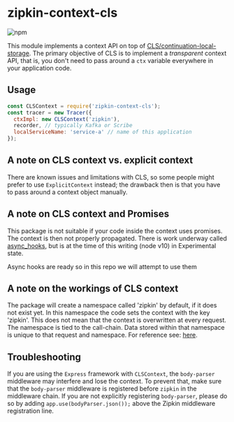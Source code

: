 # zipkin-context-cls

![npm](https://img.shields.io/npm/dm/zipkin-context-cls.svg)

This module implements a context API on top of [CLS/continuation-local-storage](https://github.com/othiym23/node-continuation-local-storage).
The primary objective of CLS is to implement a *transparent* context API, that is, you don't need to pass around a `ctx`
variable everywhere in your application code.

## Usage

```javascript
const CLSContext = require('zipkin-context-cls');
const tracer = new Tracer({
  ctxImpl: new CLSContext('zipkin'),
  recorder, // typically Kafka or Scribe
  localServiceName: 'service-a' // name of this application
});
```

## A note on CLS context vs. explicit context

There are known issues and limitations with CLS, so some people might prefer to use `ExplicitContext` instead;
the drawback then is that you have to pass around a context object manually.

## A note on CLS context and Promises

This package is not suitable if your code inside the context uses promises. The context is then not properly propagated. There is work underway called [async_hooks](https://nodejs.org/api/async_hooks.html), but is at the time of this writing (node v10) in Experimental state.

Async hooks are ready so in this repo we will attempt to use them

## A note on the workings of CLS context

The package will create a namespace called 'zipkin' by default, if it does not exist yet. In this namespace the code sets the context with the key 'zipkin'. This does not mean that the context is overwritten at every request. The namespace is tied to the call-chain. Data stored within that namespace is unique to that request and namespace. For reference see: [here](https://speakerdeck.com/fredkschott/conquering-asynchronous-context-with-cls?slide=27).

## Troubleshooting

If you are using the `Express` framework with `CLSContext`, the `body-parser` middleware may interfere and lose the context. To prevent that, make sure that the `body-parser` middleware is registered before `zipkin` in the middleware chain. If you are not explicitly registering `body-parser`, please do so by adding `app.use(bodyParser.json());` above the Zipkin middleware registration line.
